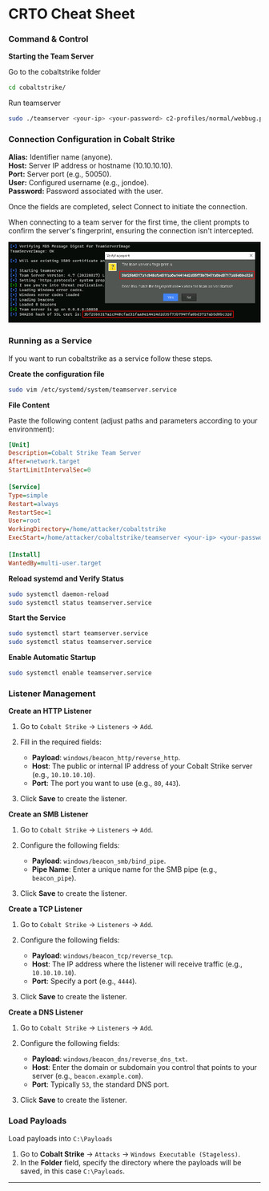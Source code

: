 # CRTO Cheat Sheet

### **Command & Control**

**Starting the Team Server**

Go to the cobaltstrike folder

```bash
cd cobaltstrike/
```

Run teamserver

```bash
sudo ./teamserver <your-ip> <your-password> c2-profiles/normal/webbug.profile
```

### Connection Configuration in Cobalt Strike

**Alias:** Identifier name (anyone).  
**Host:** Server IP address or hostname (10.10.10.10).  
**Port:** Server port (e.g., 50050).  
**User:** Configured username (e.g., jondoe).  
**Password:** Password associated with the user.

Once the fields are completed, select Connect to initiate the connection.

When connecting to a team server for the first time, the client prompts to confirm the server's fingerprint, ensuring the connection isn't intercepted.

![alt text](image.png)

### **Running as a Service**

If you want to run cobaltstrike as a service follow these steps.

**Create the configuration file**

```bash
sudo vim /etc/systemd/system/teamserver.service
```

**File Content**

Paste the following content (adjust paths and parameters according to your environment):

```ini
[Unit]
Description=Cobalt Strike Team Server
After=network.target
StartLimitIntervalSec=0

[Service]
Type=simple
Restart=always
RestartSec=1
User=root
WorkingDirectory=/home/attacker/cobaltstrike
ExecStart=/home/attacker/cobaltstrike/teamserver <your-ip> <your-password> c2-profiles/normal/webbug.profile

[Install]
WantedBy=multi-user.target
```

**Reload systemd and Verify Status**

```bash
sudo systemctl daemon-reload
sudo systemctl status teamserver.service
```

**Start the Service**

```bash
sudo systemctl start teamserver.service
sudo systemctl status teamserver.service
```

**Enable Automatic Startup**

```bash
sudo systemctl enable teamserver.service
```

### **Listener Management**

**Create an HTTP Listener**

1. Go to `Cobalt Strike` → `Listeners` → `Add`.
2. Fill in the required fields:

   - **Payload**: `windows/beacon_http/reverse_http`.
   - **Host**: The public or internal IP address of your Cobalt Strike server (e.g., `10.10.10.10`).
   - **Port**: The port you want to use (e.g., `80`, `443`).

3. Click **Save** to create the listener.

**Create an SMB Listener**

1. Go to `Cobalt Strike` → `Listeners` → `Add`.
2. Configure the following fields:

   - **Payload**: `windows/beacon_smb/bind_pipe`.
   - **Pipe Name**: Enter a unique name for the SMB pipe (e.g., `beacon_pipe`).

3. Click **Save** to create the listener.

**Create a TCP Listener**

1. Go to `Cobalt Strike` → `Listeners` → `Add`.
2. Configure the following fields:

   - **Payload**: `windows/beacon_tcp/reverse_tcp`.
   - **Host**: The IP address where the listener will receive traffic (e.g., `10.10.10.10`).
   - **Port**: Specify a port (e.g., `4444`).

3. Click **Save** to create the listener.

**Create a DNS Listener**

1. Go to `Cobalt Strike` → `Listeners` → `Add`.
2. Configure the following fields:

   - **Payload**: `windows/beacon_dns/reverse_dns_txt`.
   - **Host**: Enter the domain or subdomain you control that points to your server (e.g., `beacon.example.com`).
   - **Port**: Typically `53`, the standard DNS port.

3. Click **Save** to create the listener.

### Load Payloads

Load payloads into `C:\Payloads`

1. Go to **Cobalt Strike** → `Attacks` → `Windows Executable (Stageless)`.
2. In the **Folder** field, specify the directory where the payloads will be saved, in this case `C:\Payloads`.

---
